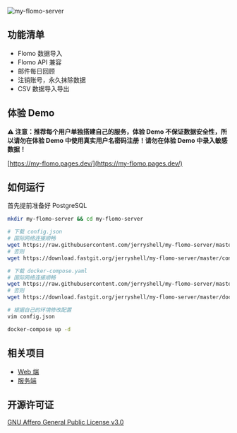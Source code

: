 ![my-flomo-server](https://socialify.git.ci/jerryshell/my-flomo-server/image?description=1&descriptionEditable=%E5%8F%AF%E4%BB%A5%E8%87%AA%E5%B7%B1%E6%90%AD%E5%BB%BA%E7%9A%84%E6%83%B3%E6%B3%95%E8%AE%B0%E5%BD%95%E5%8F%8A%E5%9B%9E%E9%A1%BE%E6%9C%8D%E5%8A%A1%EF%BC%8C%E5%BC%80%E6%BA%90%E3%80%81%E5%85%8D%E8%B4%B9%E3%80%81%E7%AE%80%E5%8D%95%E3%80%81%E4%B8%93%E6%B3%A8%E4%BA%8E%E6%A0%B8%E5%BF%83%E5%8A%9F%E8%83%BD&font=Raleway&forks=1&issues=1&language=1&owner=1&pattern=Brick%20Wall&pulls=1&stargazers=1&theme=Dark)

## 功能清单

* Flomo 数据导入
* Flomo API 兼容
* 邮件每日回顾
* 注销账号，永久抹除数据
* CSV 数据导入导出

## 体验 Demo

**⚠️ 注意：推荐每个用户单独搭建自己的服务，体验 Demo 不保证数据安全性，所以请勿在体验 Demo 中使用真实用户名密码注册！请勿在体验 Demo 中录入敏感数据！**

[https://my-flomo.pages.dev/](https://my-flomo.pages.dev/)

## 如何运行

首先提前准备好 PostgreSQL

```bash
mkdir my-flomo-server && cd my-flomo-server

# 下载 config.json
# 国际网络连接顺畅
wget https://raw.githubusercontent.com/jerryshell/my-flomo-server/master/config.json
# 否则
wget https://download.fastgit.org/jerryshell/my-flomo-server/master/config.json

# 下载 docker-compose.yaml
# 国际网络连接顺畅
wget https://raw.githubusercontent.com/jerryshell/my-flomo-server/master/docker-compose.yaml
# 否则
wget https://download.fastgit.org/jerryshell/my-flomo-server/master/docker-compose.yaml

# 根据自己的环境修改配置
vim config.json

docker-compose up -d
```

## 相关项目

* [Web 端](https://github.com/jerryshell/my-flomo-web)
* [服务端](https://github.com/jerryshell/my-flomo-server)

## 开源许可证

[GNU Affero General Public License v3.0](https://choosealicense.com/licenses/agpl-3.0/)
